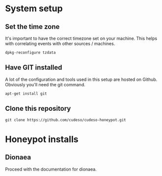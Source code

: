 # System setup

## Set the time zone

It's important to have the correct timezone set on your machine. This helps with correlating events with other sources / machines.

```
dpkg-reconfigure tzdata
```

## Have GIT installed

A lot of the configuration and tools used in this setup are hosted on Github. Obviously you'll need the git command.

```
apt-get install git
```

## Clone this repository

```
git clone https://github.com/cudeso/cudeso-honeypot.git
```



# Honeypot installs

## Dionaea

Proceed with the documentation for dionaea.


